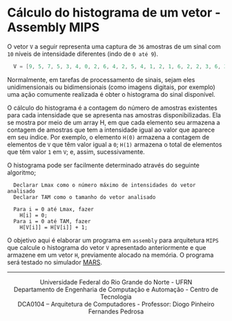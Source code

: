 # Cálculo do histograma de um vetor - Assembly MIPS 

O vetor `V` a seguir representa uma captura de `36` amostras de um sinal com `10` níveis de intensidade diferentes (indo de `0 até 9`).

```asm
  V = [9, 5, 7, 5, 3, 4, 0, 2, 6, 4, 2, 5, 4, 1, 2, 1, 6, 2, 2, 3, 6, 3, 0, 0, 7, 8, 3, 4, 5, 4, 0, 5, 2, 9, 8, 7]
```

Normalmente, em tarefas de processamento de sinais, sejam eles unidimensionais ou bidimensionais (como imagens digitais, por exemplo) uma ação comumente realizada é obter o histograma do sinal disponível.

O cálculo do histograma é a contagem do número de amostras existentes para cada intensidade que se apresenta nas amostras disponibilizadas. Ela se mostra por meio de um array H, em que cada elemento seu armazena a contagem de amostras que tem a intensidade igual ao valor que aparece em seu índice. Por exemplo, o elemento `H(0)` armazena a contagem de elementos de `V` que têm valor igual a `0`; `H(1)` armazena o total de elementos que têm valor `1` em `V`; e, assim, sucessivamente.

O histograma pode ser facilmente determinado através do seguinte algoritmo;

```
  Declarar Lmax como o número máximo de intensidades do vetor analisado
  Declarar TAM como o tamanho do vetor analisado
  
  Para i = 0 até Lmax, fazer
    H[i] = 0;
  Para i = 0 até TAM, fazer
    H[V[i]] = H[V[i]] + 1;
```

O objetivo aqui é elaborar um programa em `assembly` para arquitetura `MIPS` que calcule o histograma do vetor `V` apresentado anteriormente e que armazene em um vetor `H`, previamente alocado na memória. O programa será testado no simulador [MARS](http://courses.missouristate.edu/kenvollmar/mars/).

---

<div align="center">
  Universidade Federal do Rio Grande do Norte - UFRN <br/>
  Departamento de Engenharia de Computação e Automação - Centro de Tecnologia  <br/>
  DCA0104 – Arquitetura de Computadores - Professor: Diogo Pinheiro Fernandes Pedrosa
</div>